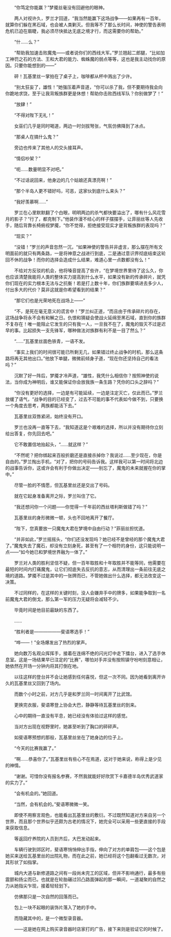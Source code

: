 　　“你笃定你能赢？”梦魇丝毫没有回避他的眼神。

　　两人对视许久，罗兰才回道，“我当然能赢下这场战争——如果再有一百年，就算你们躲在黑石域，也会被人类剿灭。但我等不了那么长时间，神使的警告表明危机已迫在眉睫，我必须尽快抵达无底之境才行，而这需要你的帮助。”

　　“什……么？”

　　“帮助我加速击败魔鬼——或者说你们的西线大军。”罗兰翘起二郎腿，“比如加工神罚之石的方法、王和大君的能力、蜘蛛魔的弱点等等，这也是我主动找你的原因。只要你能想到的——”

　　砰！瓦基里丝一掌拍在了桌子上，咖啡都从杯中溅出了少许。

　　“别太狂妄了，雄性！”她强压着声音道，“你可以杀了我，但不要期待我会向你跪地求饶，至于让我背叛族群更是休想！帮助你击败西线军队？你别做梦了！”

　　“放肆！”

　　“不得对陛下无礼！”

　　女巫们几乎是同时喝道，两边一时剑拔弩张，气氛仿佛降到了冰点。

　　“那桌人在搞什么鬼？”

　　旁边也传来了其他人的交头接耳声。

　　“情侣吵架？”

　　“呃……数量明显不对吧。”

　　“不过话说回来，他身边的几个姑娘还真漂亮啊！”

　　“那个半岛人更不错好吗，可恶，这家伙到底什么来头？”

　　“我好羡慕啊……”

　　罗兰在心里默默翻了个白眼，明明两边的杀气都快要溢出了，哪有什么风花雪月的影子？“行了，都克制下。”他装作漫不经心的样子摆摆手，让菲丽丝等人先收手，随后背靠长椅俯视梦魇，“你不觉得，拒绝接受现实才是背叛族群的表现吗？”

　　“现实？”

　　“没错！”罗兰的声音忽然一沉，“如果神使的警告并非虚言，那么摆在所有文明面前的就只有两条路，一是将神意之战进行到底，二是通过意识界彻底结束这轮回不休的战争！而你的选择会造成什么结果，难道心里一点数都没有么！”

　　不给对方反驳的机会，他将嗓音提高了些许，“在梦境世界里待了这么久，你也应该清楚我能将人类的整体实力提高到什么水平，如果没有新的传承碎片，就凭你们现在的实力根本无法与之抗衡！若是打上数十年，你们族群要填进去多少人，付出多大的代价？莫非这就是你希望看到的结果？”

　　“那它们也是光荣地死在战场上——”

　　“不，是死在毫无意义的谎言中！”罗兰纠正道，“而且由于传承碎片的存在，这场战争将永不会有和解之日。仇恨和猜疑会使战火延绵至黑石域，直到你的族群不复存在！唯一能阻止它发生的只有我一人，一旦我不在了，魔鬼的毁灭不过是迟早的事。比起损失一支先锋军，哪种做法对族群有利不是一目了然么？”

　　“……”瓦基里丝面色铁青，一语不发。

　　“事实上我们的时间很可能已所剩无几，如果错过终止战争的时机，那么这条路将再无其他出口。”他放下单腿，微微前倾身子道，“现在你还坚持自己的看法吗？”

　　沉默了好一阵后，梦魇才冷声道，“雄性，我凭什么相信你？按照神使的说法，当你成为神明后，谁又能保证你会放我族一条生路？凭你的口头之辞吗？”

　　“你没有更好的选择，一边是有可能延续，一边是注定灭亡，仅此而已。”罗兰放缓了语气，“战争的目的已经变了，过去不可能的事不代表如今做不到，只要换一个角度去思考，两族都能活下去。”

　　瓦基里丝双唇紧闭，始终没有开口。

　　罗兰也没再一直等下去，“我知道这是个艰难的选择，所以并没有期待你立刻给出答复，你先回去吧。”

　　它不敢置信地抬起头，“……就这样？”

　　“不然呢？把你绑起来百般折磨还是直接杀掉你？我说过……至少现在，你是自由的。”罗兰掏出手机，“对了，把你的号码告诉我。这样我可以第一时间将北边的战事告诉你，这或许会有利于你做出决定——别忘了，魔鬼的未来就握在你的掌中。”

　　尽管一脸的不情愿，但瓦基里丝还是交出了号码。

　　就在它起身准备离开之际，罗兰叫住了它。

　　“我还想问你一个问题——你觉得一千年前的西丝塔利斯做错了吗？”

　　瓦基里丝的身形微微一顿，头也不回地离开了餐厅。

　　“陛下，您真要放一只魔鬼大君在梦境中自由行动？”菲丽丝担忧道。

　　“并非如此，”罗兰摇摇头，“你们还没发现吗？她已经不是曾经的那个魔鬼大君了。”魔鬼失去了魔石，却没有立刻身死，甚至有了一个相符的身份，这只能说明一点——“如今她已和梦境世界融为一体了。”

　　罗兰对人类的胜利坚信不疑，但一百年取胜和十年取胜并不能等同，他需要在最短的时间内打痛魔鬼，让它们彻底失去反抗的意志，从而清理出一条前往无底之境的道路。梦魇不过是其中的一张牌而已，不管她做出什么选择，都无法改变这一决策。

　　不过同样的，在这样的关键时刻，没人会嫌弃手中的牌多，如果能争取到一名前魔鬼大君的倒戈，那么第一军的压力无疑将会减轻不少。

　　毕竟时间是他目前最缺的东西了。

　　……

　　“胜利者是——————斐语寒选手！”

　　“哗——！”全场爆发出了热烈的掌声。

　　她向数万名观众挥挥手，接着在连绵不绝的闪光灯中走下擂台，进入了选手休息室。这是一场结果早已注定的“比赛”，哪怕对手并没有按照镇守吩咐刻意相让，她依然在开场一分钟内将其打倒在地。

　　以往这样的登台并不会让她感到任何喜悦，但这一次不同。因为她看到离开许久的瓦基里丝又回到了场内。

　　而数个小时之前，对方几乎是和罗兰同一时间离开了比武馆。

　　更换完衣服，斐语寒登上协会大巴，静静等待瓦基里丝的到来。

　　心中的期待一直没有平息，她已经没有体验过这样的感觉。

　　当对方出现在视野里时，她甚至听到了胸口的砰砰声。

　　如斐语寒预想的那般，瓦基里丝坐在了她身边的位子上。

　　“今天的比赛我赢了。”

　　“啊……恭喜你了。”瓦基里丝有些心不在焉道，这对于她来说，称得上是少见的神情。

　　“谢谢。可惜你没有报名参赛，不然我就能好好欣赏下卡嘉德半岛优秀武道家的实力了。”

　　“会有机会的。”她回道。

　　“当然，会有机会的。”斐语寒微微一笑。

　　即使不用察言观色，也能看出瓦基里丝的敷衍。不过既然知道对方来自另一个世界，而且那个世界似乎还颇为古老的情况下，她完全可以采用一些更直接的手段来获取信息。

　　等返回疗养院的人员到齐后，大巴发动起来。

　　车辆行驶到郊区时，斐语寒悄悄伸出手指，伸向了对方的单肩包——这个包是她买来送给瓦基里丝的出院礼物，而在此之前，她已经将这个包翻看过无数次，对其形状了如指掌。

　　城内大道与新修道路之间有一段尚未完工的区域，但并不影响通行，最多有些震颤和扬尘而已。也就是在轮胎碾过凹凸路面弹起的那一瞬间，一道凝聚的自然之力从她指尖乍现，接着轻轻划下。

　　仿佛那只是一次自然的回落而已。

　　包上一块不起眼的装饰片落入了她的手中。

　　而隐藏其中的，是一个微型录音器。

　　——这是她在网上购买录音器时店家打的广告，接下来则是验证它的时候了。
